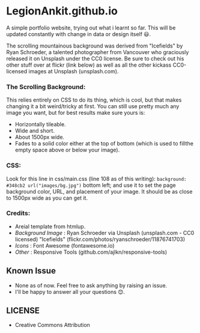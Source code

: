# LegionAnkit.github.io
A simple portfolio website, trying out what i learnt so far. This will be updated constantly with change in data or design itself 😃.

The scrolling mountainous background was derived from "Icefields" by Ryan Schroeder, a talented photographer from Vancouver who graciously released it on Unsplash under the CC0 license. Be sure to check out his other stuff over at flickr (link below) as well as all the other kickass CC0-licensed images at Unsplash (unsplash.com).

### The Scrolling Background:

This relies entirely on CSS to do its thing, which is cool, but that makes changing it a bit weird/tricky at first. You can still use pretty much any image you want, but for best results make sure yours is:

- Horizontally tileable.
- Wide and short.
- About 1500px wide.
- Fades to a solid color either at the top of bottom (which is used to fillthe empty space above or below your image).

### CSS:

Look for this line in css/main.css (line 108 as of this writing): `background: #348cb2 url("images/bg.jpg")` bottom left; and use it to set the page background color, URL, and placement of your image. It should be as close to 1500px wide as you can get it.

### Credits:
- Areial template from htmlup.
- *Background Image* : Ryan Schroeder via Unsplash (unsplash.com - CC0 licensed) "Icefields" (flickr.com/photos/ryanschroeder/11876741703)
- *Icons* : Font Awesome (fontawesome.io)
- *Other* : Responsive Tools (github.com/ajlkn/responsive-tools)

## Known Issue
- None as of now. Feel free to ask anything by raising an issue.
- I'll be happy to answer all your questions 😊.

## LICENSE 
- Creative Commons Attribution

